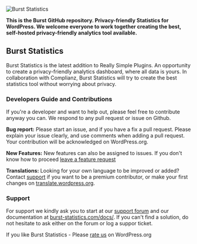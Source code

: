 ![Burst Statistics](https://ps.w.org/burst-statistics/assets/banner-1544x500.png)

**This is the Burst GitHub repository. Privacy-friendly Statistics for WordPress. We welcome everyone to work together creating the best, self-hosted privacy-friendly analytics tool available.**

## Burst Statistics

Burst Statistics is the latest addition to Really Simple Plugins. An opportunity to create a privacy-friendly analytics dashboard, where all data is yours. In collaboration with Complianz, Burst Statistics will try to create the best statistics tool without worrying about privacy.

### Developers Guide and Contributions

If you're a developer and want to help out, please feel free to contribute anyway you can. We respond to any pull request or issue on Github.

**Bug report:** Please start an issue, and if you have a fix a pull request. Please explain your issue clearly, and use comments when adding a pull request. Your contribution will be acknowledged on WordPress.org.

**New Features:** New features can also be assigned to issues. If you don't know how to proceed [leave a feature request](https://burst-statistics.com/feature-requests/)

**Translations:** Looking for your own language to be improved or added? Contact [support](https://burst-statistics.com/#contact) if you want to be a premium contributor, or make your first changes on [translate.wordpress.org](https://translate.wordpress.org/projects/wp-plugins/burst-statistics/).

### Support

For support we kindly ask you to start at our [support forum](https://wordpress.org/support/plugin/burst-statistics/) and our documentation at [burst-statistics.com/docs/](https://burst-statistics.com/docs). If you can't find a solution, do not hesitate to ask either on the forum or log a suppor ticket.

If you like Burst Statistics - Please [rate us](https://wordpress.org/support/plugin/burst-statistics/reviews/) on WordPress.org
